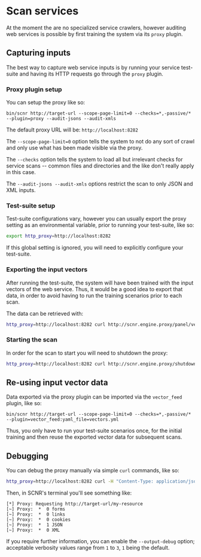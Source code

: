 # Scan services

At the moment the are no specialized service crawlers, however auditing web
services is possible by first training the system via its `proxy` plugin.

## Capturing inputs

The best way to capture web service inputs is by running your service test-suite
and having its HTTP requests go through the `proxy` plugin.

### Proxy plugin setup

You can setup the proxy like so:

    bin/scnr http://target-url --scope-page-limit=0 --checks=*,-passive/* --plugin=proxy --audit-jsons --audit-xmls

The default proxy URL will be: `http://localhost:8282`

The `--scope-page-limit=0` option tells the system to not do any sort of crawl 
and only use what has been made visible via the proxy.

The `--checks` option tells the system to load all but irrelevant checks for
service scans -- common files and directories and the like don't really apply in this case.

The `--audit-jsons --audit-xmls` options restrict the scan to only JSON and XML inputs.

### Test-suite setup

Test-suite configurations vary, however you can usually export the proxy setting
as an environmental variable, prior to running your test-suite, like so:

```bash
export http_proxy=http://localhost:8282
```

If this global setting is ignored, you will need to explicitly configure your test-suite.

### Exporting the input vectors

After running the test-suite, the system will have been trained with the input
vectors of the web service.
Thus, it would be a good idea to export that data, in order to avoid having to
run the training scenarios prior to each scan.

The data can be retrieved with:

```bash
http_proxy=http://localhost:8282 curl http://scnr.engine.proxy/panel/vectors.yml -o vectors.yml
```

### Starting the scan

In order for the scan to start you will need to shutdown the proxy:

```bash
http_proxy=http://localhost:8282 curl http://scnr.engine.proxy/shutdown
```

## Re-using input vector data

Data exported via the proxy plugin can be imported via the `vector_feed` plugin, like so:

    bin/scnr http://target-url --scope-page-limit=0 --checks=*,-passive/* --plugin=vector_feed:yaml_file=vectors.yml

Thus, you only have to run your test-suite scenarios once, for the initial training
and then reuse the exported vector data for subsequent scans.

## Debugging

You can debug the proxy manually via simple `curl` commands, like so:

```bash
http_proxy=http://localhost:8282 curl -H "Content-Type: application/json" -X POST -d '{ "input": "value" }' http://target-url/my-resource
```

Then, in SCNR's terminal you'll see something like:

```
[*] Proxy: Requesting http://target-url/my-resource
[~] Proxy:  *  0 forms
[~] Proxy:  *  0 links
[~] Proxy:  *  0 cookies
[~] Proxy:  *  1 JSON
[~] Proxy:  *  0 XML
```

If you require further information, you can enable the `--output-debug` option;
acceptable verbosity values range from `1` to `3`, `1` being the default.
